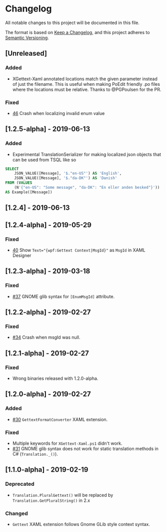 # Changelog
All notable changes to this project will be documented in this file.

The format is based on [Keep a Changelog](https://keepachangelog.com/en/1.0.0/),
and this project adheres to [Semantic Versioning](https://semver.org/spec/v2.0.0.html).

## [Unreleased]
### Added
 - XGettext-Xaml annotated locations match the given parameter instead of just the filename.  This is useful when making PoEdit friendly .po files where the locations must be relative.  Thanks to @PGPoulsen for the PR.

 ### Fixed
 - [46](https://github.com/robert-j-engdahl/ngettext-wpf/issues/46) Crash when localizing invalid enum value

## [1.2.5-alpha] - 2019-06-13
### Added
 - Experimental TranslationSerializer for making localized json objects that can be used from TSQL like so

```sql
SELECT 
    JSON_VALUE([Message], '$."en-US"') AS 'English', 
    JSON_VALUE([Message], '$."da-DK"') AS 'Danish'
FROM (VALUES 
    (N'{"en-US": "Some message", "da-DK": "En eller anden besked"}')) 
AS Example([Message])
```

## [1.2.4] - 2019-06-13

## [1.2.4-alpha] - 2019-05-29
### Fixed
 - [40](https://github.com/robert-j-engdahl/ngettext-wpf/issues/40) Show `Text="{wpf:Gettext Context|MsgId}"` as `MsgId` in XAML Designer

## [1.2.3-alpha] - 2019-03-18
### Fixed
- [#37](https://github.com/robert-j-engdahl/ngettext-wpf/issues/37) GNOME glib syntax for `[EnumMsgId]` attribute.

## [1.2.2-alpha] - 2019-02-27
### Fixed
 - [#34](https://github.com/robert-j-engdahl/ngettext-wpf/issues/34) Crash when msgId was null.

## [1.2.1-alpha] - 2019-02-27
### Fixed
 - Wrong binaries released with 1.2.0-alpha.

## [1.2.0-alpha] - 2019-02-27
### Added
- [#30](https://github.com/robert-j-engdahl/ngettext-wpf/issues/30) `GettextFormatConverter` XAML extension.

### Fixed
- Multiple keywords for `XGettext-Xaml.ps1` didn't work.
- [#31](https://github.com/robert-j-engdahl/ngettext-wpf/issues/31) GNOME glib syntax does not work for static translation methods in C# (`Translation._()`).

## [1.1.0-alpha] - 2019-02-19
### Deprecated
- `Translation.PluralGettext()` will be replaced by `Translation.GetPluralString()` in 2.x

### Changed
- `Gettext` XAML extension follows Gnome GLib style context syntax.
